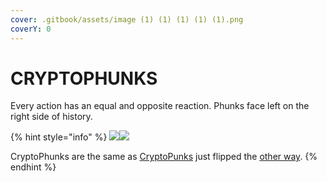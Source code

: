 ```yaml
---
cover: .gitbook/assets/image (1) (1) (1) (1) (1).png
coverY: 0
---
```


# CRYPTOPHUNKS

Every action has an equal and opposite reaction. Phunks face left on the right side of history.

{% hint style="info" %}
![](<.gitbook/assets/Phunk\_4156 (1).png>)![](.gitbook/assets/Phunk\_4156.png)

CryptoPhunks are the same as <mark style="color:green;"></mark> [CryptoPunks](https://www.larvalabs.com/cryptopunks) just flipped the [other way](https://phunks.gitbook.io/knowledge-base/#phunk-is-art).
{% endhint %}
